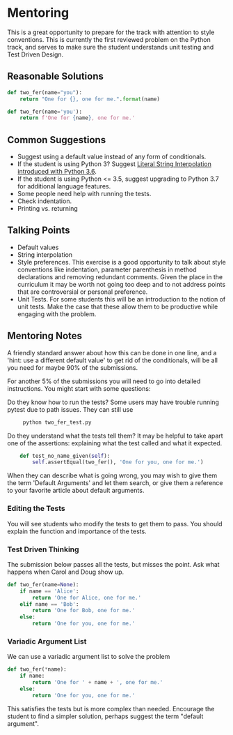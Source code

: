 # Mentoring

This is a great opportunity to prepare for the track with attention to style conventions.
This is currently the first reviewed problem on the Python track, and serves to
make sure the student understands unit testing and Test Driven Design.

## Reasonable Solutions

```python
def two_fer(name="you"):
    return "One for {}, one for me.".format(name)
```

```python
def two_fer(name='you'):
    return f'One for {name}, one for me.'
```

## Common Suggestions

- Suggest using a default value instead of any form of conditionals.
- If the student is using Python 3? Suggest [Literal String Interpolation introduced with Python 3.6](https://www.python.org/dev/peps/pep-0498/).
- If the student is using Python <= 3.5, suggest upgrading to Python 3.7 for additional language features.
- Some people need help with running the tests.
- Check indentation.
- Printing vs. returning

## Talking Points

- Default values
- String interpolation
- Style preferences. This exercise is a good opportunity to talk about style conventions like indentation, parameter parenthesis in method declarations and removing redundant comments.
  Given the place in the curriculum it may be worth not going too deep and to not address points that are controversial or personal preference.
- Unit Tests. For some students this will be an introduction to the notion of unit tests.
  Make the case that these allow them to be productive while engaging with the problem.

## Mentoring Notes

A friendly standard answer about how this can be done in one line, and a 'hint: use a different default value' to get rid of the conditionals, will be all you need for maybe 90% of the submissions.

For another 5% of the submissions you will need to go into detailed instructions.
You might start with some questions:

Do they know how to run the tests?
Some users may have trouble running pytest due to path issues.
They can still use

```python
     python two_fer_test.py
```

Do they understand what the tests tell them?
It may be helpful to take apart one of the assertions:
explaining what the test called and what it expected.

```python
    def test_no_name_given(self):
        self.assertEqual(two_fer(), 'One for you, one for me.')
```

When they can describe what is going wrong, you may wish to give
them the term 'Default Arguments' and let them search, or give
them a reference to your favorite article about default arguments.

### Editing the Tests

You will see students who modify the tests to get them to pass.
You should explain the function and importance of the tests.

### Test Driven Thinking

The submission below passes all the tests, but misses the point.
Ask what happens when Carol and Doug show up.

```python
def two_fer(name=None):
    if name == 'Alice':
        return 'One for Alice, one for me.'
    elif name == 'Bob':
        return 'One for Bob, one for me.'
    else:
        return 'One for you, one for me.'
```

### Variadic Argument List

We can use a variadic argument list to solve the problem

```python
def two_fer(*name):
    if name:
        return 'One for ' + name + ', one for me.'
    else:
        return 'One for you, one for me.'
```

This satisfies the tests but is more complex than needed.
Encourage the student to find a simpler solution,
perhaps suggest the term "default argument".
